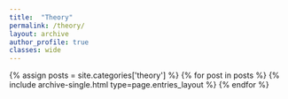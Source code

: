 ```yaml
---
title:  "Theory"
permalink: /theory/
layout: archive
author_profile: true
classes: wide
---
```


{% assign posts = site.categories['theory'] %}
{% for post in posts %} {% include archive-single.html type=page.entries_layout %} {% endfor %}